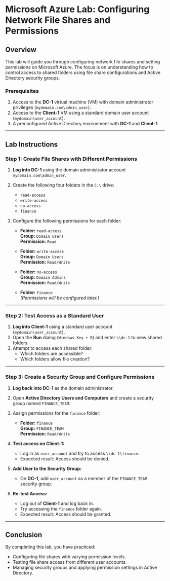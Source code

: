 # Microsoft Azure Lab: Configuring Network File Shares and Permissions

## Overview
This lab will guide you through configuring network file shares and setting permissions on Microsoft Azure. The focus is on understanding how to control access to shared folders using file share configurations and Active Directory security groups.

### Prerequisites
1. Access to the **DC-1** virtual machine (VM) with domain administrator privileges (`mydomain.com\admin_user`).
2. Access to the **Client-1** VM using a standard domain user account (`mydomain\user_account`).
3. A preconfigured Active Directory environment with **DC-1** and **Client-1**.

---

## Lab Instructions

### Step 1: Create File Shares with Different Permissions
1. **Log into DC-1** using the domain administrator account `mydomain.com\admin_user`.
2. Create the following four folders in the `C:\` drive:
   - `read-access`
   - `write-access`
   - `no-access`
   - `finance`

3. Configure the following permissions for each folder:
   - **Folder:** `read-access`  
     **Group:** `Domain Users`  
     **Permission:** `Read`
   
   - **Folder:** `write-access`  
     **Group:** `Domain Users`  
     **Permission:** `Read/Write`
   
   - **Folder:** `no-access`  
     **Group:** `Domain Admins`  
     **Permission:** `Read/Write`

   - **Folder:** `finance`  
     *(Permissions will be configured later.)*

---

### Step 2: Test Access as a Standard User
1. **Log into Client-1** using a standard user account (`mydomain\user_account`).
2. Open the **Run** dialog (`Windows Key + R`) and enter `\\dc-1` to view shared folders.
3. Attempt to access each shared folder:
   - Which folders are accessible?
   - Which folders allow file creation?

---

### Step 3: Create a Security Group and Configure Permissions
1. **Log back into DC-1** as the domain administrator.
2. Open **Active Directory Users and Computers** and create a security group named `FINANCE_TEAM`.
3. Assign permissions for the `finance` folder:
   - **Folder:** `finance`  
     **Group:** `FINANCE_TEAM`  
     **Permission:** `Read/Write`

4. **Test access on Client-1:**
   - Log in as `user_account` and try to access `\\dc-1\finance`. 
   - Expected result: Access should be denied.

5. **Add User to the Security Group:**
   - On **DC-1**, add `user_account` as a member of the `FINANCE_TEAM` security group.

6. **Re-test Access:**
   - Log out of **Client-1** and log back in.
   - Try accessing the `finance` folder again. 
   - Expected result: Access should be granted.

---

## Conclusion
By completing this lab, you have practiced:
- Configuring file shares with varying permission levels.
- Testing file share access from different user accounts.
- Managing security groups and applying permission settings in Active Directory.
